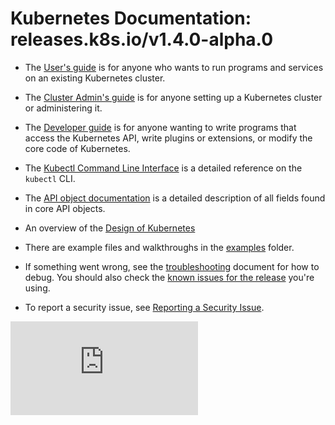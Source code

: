 <!-- BEGIN MUNGE: UNVERSIONED_WARNING -->


<!-- END MUNGE: UNVERSIONED_WARNING -->

# Kubernetes Documentation: releases.k8s.io/v1.4.0-alpha.0

* The [User's guide](user-guide/README.md) is for anyone who wants to run programs and
  services on an existing Kubernetes cluster.

* The [Cluster Admin's guide](admin/README.md) is for anyone setting up
  a Kubernetes cluster or administering it.

* The [Developer guide](devel/README.md) is for anyone wanting to write
  programs that access the Kubernetes API, write plugins or extensions, or
  modify the core code of Kubernetes.

* The [Kubectl Command Line Interface](user-guide/kubectl/kubectl.md) is a detailed reference on
  the `kubectl` CLI.

* The [API object documentation](api-reference/README.md)
  is a detailed description of all fields found in core API objects.

* An overview of the [Design of Kubernetes](design/)

* There are example files and walkthroughs in the [examples](../examples/)
  folder.

* If something went wrong, see the [troubleshooting](troubleshooting.md) document for how to debug.
You should also check the [known issues for the release](../CHANGELOG.md) you're using.

* To report a security issue, see [Reporting a Security Issue](reporting-security-issues.md).




<!-- BEGIN MUNGE: IS_VERSIONED -->
<!-- TAG IS_VERSIONED -->
<!-- END MUNGE: IS_VERSIONED -->


<!-- BEGIN MUNGE: GENERATED_ANALYTICS -->
[![Analytics](https://kubernetes-site.appspot.com/UA-36037335-10/GitHub/docs/README.md?pixel)]()
<!-- END MUNGE: GENERATED_ANALYTICS -->
